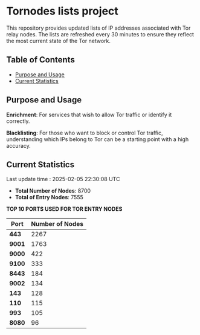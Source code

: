# Tornodes lists project

This repository provides updated lists of IP addresses associated with Tor relay nodes. The lists are refreshed every 30 minutes to ensure they reflect the most current state of the Tor network.

## Table of Contents

- [Purpose and Usage](#purpose-and-usage)
- [Current Statistics](#current-statistics)


## Purpose and Usage

**Enrichment**: For services that wish to allow Tor traffic or identify it correctly.

**Blacklisting**: For those who want to block or control Tor traffic, understanding which IPs belong to Tor can be a starting point with a high accuracy.

## Current Statistics

Last update time : 2025-02-05 22:30:08 UTC

- **Total Number of Nodes**: 8700
- **Total of Entry Nodes**: 7555

**TOP 10 PORTS USED FOR TOR ENTRY NODES**

| **Port** | **Number of Nodes** |
|------|-----------------|
| **443**   | 2267  |
| **9001**   | 1763  |
| **9000**   | 422  |
| **9100**   | 333  |
| **8443**   | 184  |
| **9002**   | 134  |
| **143**   | 128  |
| **110**   | 115  |
| **993**   | 105  |
| **8080**   | 96  |

